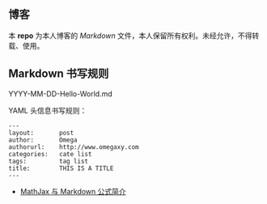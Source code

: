 ## 博客

本 **repo** 为本人博客的 *Markdown* 文件，本人保留所有权利。未经允许，不得转载、使用。

## Markdown 书写规则

YYYY-MM-DD-Hello-World.md

YAML 头信息书写规则：

	---
	layout:       post
	author:       Omega
	authorurl:    http://www.omegaxy.com
	categories:   cate list
	tags:         tag list
	title:        THIS IS A TITLE
	---


* [MathJax 与 Markdown 公式简介](./Documents/2015-05-27-MathJax.md)
